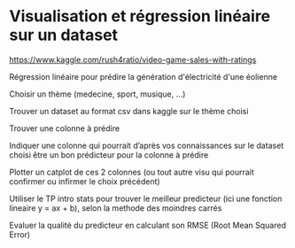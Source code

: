 # Visualisation et régression linéaire sur un dataset
https://www.kaggle.com/rush4ratio/video-game-sales-with-ratings


Régression linéaire pour prédire la génération d'électricité d'une éolienne

Choisir un thème (medecine, sport, musique, …)

Trouver un dataset au format csv dans kaggle sur le thème choisi

Trouver une colonne à prédire

Indiquer une colonne qui pourrait d’après vos connaissances sur le dataset choisi être un bon prédicteur pour la colonne à prédire

Plotter un catplot de ces 2 colonnes (ou tout autre visu qui pourrait confirmer ou infirmer le choix précédent)

Utiliser le TP intro stats pour trouver le meilleur predicteur (ici une fonction lineaire y = ax + b), selon la methode des moindres carrés

Evaluer la qualité du predicteur en calculant son RMSE (Root Mean Squared Error)

